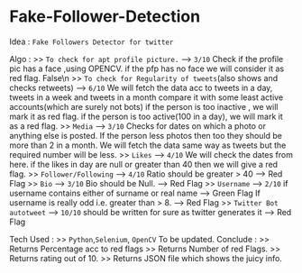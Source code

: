# Fake-Follower-Detection
Idea : `Fake Followers Detector for twitter` 

Algo :
		>> `To check for apt profile picture.` --> `3/10`
			Check if the profile pic has a face ,using OPENCV.
			if the pfp has no face we will consider it as red flag. False\n	
		>> `To check for Regularity of tweets`(also shows and checks retweets) --> `6/10` 
			We will fetch the data acc to 
				tweets in a day, tweets in a week and tweets in a month
				compare it with some least active accounts(which are surely not bots)
			if the person is too inactive , we will mark it as red flag.
			if the person is too active(100 in a day), we will mark it as a red flag.
		>> `Media` --> `3/10`
			Checks for dates on which a photo or anything else is posted.
			If the person less photos then too they should be more than 2 in a month.
			We will fetch the data same way as tweets but the required number will be less.
		>> `Likes` --> `4/10`
			We will check the dates from here.
			if the likes in day are null or greater than 40 then we will give a red flag.
		>> `Follower/Following` --> `4/10`
			Ratio should be greater > 40 --> Red Flag
		>> `Bio` --> `3/10`
			Bio should be Null. --> Red Flag
		>> `Username` --> `2/10`
			if username contains either of surname or real name --> Green Flag
			If username is really odd i.e. greater than > 8. --> Red Flag
		>> `Twitter Bot autotweet` --> `10/10`
			should be written for sure as twitter generates it --> Red Flag

Tech Used : 
		>> `Python`,`Selenium`, `OpenCV`
			To be updated.
Conclude :
		>> Returns Percentage acc to red flags
		>> Returns Number of red Flags.
		>> Returns rating out of 10.
		>> Returns JSON file which shows the juicy info.
